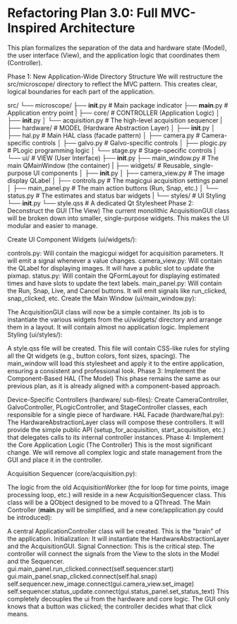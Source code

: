 # Refactoring Plan 3.0: Full MVC-Inspired Architecture

This plan formalizes the separation of the data and hardware state (Model), the user interface (View), and the application logic that coordinates them (Controller).

Phase 1: New Application-Wide Directory Structure
We will restructure the src/microscope/ directory to reflect the MVC pattern. This creates clear, logical boundaries for each part of the application.

src/
└── microscope/
    ├── __init__.py               # Main package indicator
    ├── __main__.py               # Application entry point
    |
    ├── core/                     # CONTROLLER (Application Logic)
    │   ├── __init__.py
    │   └── acquisition.py        # The high-level acquisition sequencer
    |
    ├── hardware/                 # MODEL (Hardware Abstraction Layer)
    │   ├── __init__.py
    │   ├── hal.py                # Main HAL class (facade pattern)
    │   ├── camera.py             # Camera-specific controls
    │   ├── galvo.py              # Galvo-specific controls
    │   ├── plogic.py             # PLogic programming logic
    │   └── stage.py              # Stage-specific controls
    |
    └── ui/                       # VIEW (User Interface)
        ├── __init__.py
        ├── main_window.py        # The main QMainWindow (the container)
        |
        ├── widgets/              # Reusable, single-purpose UI components
        │   ├── __init__.py
        │   ├── camera_view.py    # The image display QLabel
        │   ├── controls.py       # The magicgui acquisition settings panel
        │   ├── main_panel.py     # The main action buttons (Run, Snap, etc.)
        │   └── status.py         # The estimates and status bar widgets
        |
        └── styles/               # UI Styling
            └── __init__.py
            └── style.qss         # A dedicated Qt Stylesheet
Phase 2: Deconstruct the GUI (The View)
The current monolithic AcquisitionGUI class will be broken down into smaller, single-purpose widgets. This makes the UI modular and easier to manage.

Create UI Component Widgets (ui/widgets/):

controls.py: Will contain the magicgui widget for acquisition parameters. It will emit a signal whenever a value changes.
camera_view.py: Will contain the QLabel for displaying images. It will have a public slot to update the pixmap.
status.py: Will contain the QFormLayout for displaying estimated times and have slots to update the text labels.
main_panel.py: Will contain the Run, Snap, Live, and Cancel buttons. It will emit signals like run_clicked, snap_clicked, etc.
Create the Main Window (ui/main_window.py):

The AcquisitionGUI class will now be a simple container. Its job is to instantiate the various widgets from the ui/widgets/ directory and arrange them in a layout. It will contain almost no application logic.
Implement Styling (ui/styles/):

A style.qss file will be created. This file will contain CSS-like rules for styling all the Qt widgets (e.g., button colors, font sizes, spacing).
The main_window will load this stylesheet and apply it to the entire application, ensuring a consistent and professional look.
Phase 3: Implement the Component-Based HAL (The Model)
This phase remains the same as our previous plan, as it is already aligned with a component-based approach.

Device-Specific Controllers (hardware/ sub-files): Create CameraController, GalvoController, PLogicController, and StageController classes, each responsible for a single piece of hardware.
HAL Facade (hardware/hal.py): The HardwareAbstractionLayer class will compose these controllers. It will provide the simple public API (setup_for_acquisition, start_acquisition, etc.) that delegates calls to its internal controller instances.
Phase 4: Implement the Core Application Logic (The Controller)
This is the most significant change. We will remove all complex logic and state management from the GUI and place it in the controller.

Acquisition Sequencer (core/acquisition.py):

The logic from the old AcquisitionWorker (the for loop for time points, image processing loop, etc.) will reside in a new AcquisitionSequencer class. This class will be a QObject designed to be moved to a QThread.
The Main Controller (__main__.py will be simplified, and a new core/application.py could be introduced):

A central ApplicationController class will be created. This is the "brain" of the application.
Initialization: It will instantiate the HardwareAbstractionLayer and the AcquisitionGUI.
Signal Connection: This is the critical step. The controller will connect the signals from the View to the slots in the Model and the Sequencer.
gui.main_panel.run_clicked.connect(self.sequencer.start)
gui.main_panel.snap_clicked.connect(self.hal.snap)
self.sequencer.new_image.connect(gui.camera_view.set_image)
self.sequencer.status_update.connect(gui.status_panel.set_status_text)
This completely decouples the ui from the hardware and core logic. The GUI only knows that a button was clicked; the controller decides what that click means.
